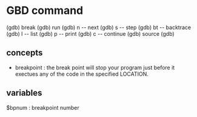# GBD command
(gdb) break
(gdb) run
(gdb) n -- next
(gdb) s -- step
(gdb) bt -- backtrace
(gdb) l -- list
(gdb) p -- print
(gdb) c -- continue
(gdb) source 
(gdb) 

## concepts
* breakpoint	: the break point will stop your program just before it exectues any of the code in the specified LOCATION.

## variables
$bpnum	: breakpoint number

